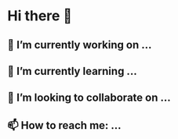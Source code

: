 # Hi there 👋

## 🔭 I’m currently working on ...


## 🌱 I’m currently learning ...


## 👯 I’m looking to collaborate on ...


## 📫 How to reach me: ...



